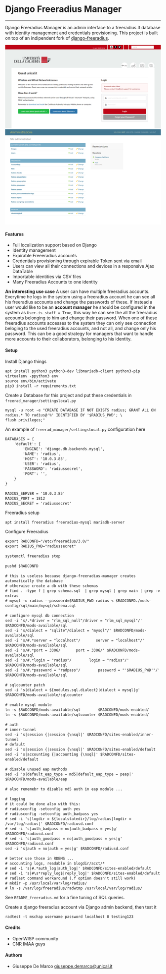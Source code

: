 # Django Freeradius Manager
---------------------------

Django Freeradius Manager is an admin interface to a freeradius 3 database with identity management and credentials provisioning.
This project is built on top of an indipendent fork of [django-freeradius](https://github.com/openwisp/django-freeradius).


![Landing page](gallery/1.png)
![Backend page](gallery/4.png)

#### Features

- Full localization support based on Django
- Identity management
- Expirable Freeeradius accounts
- Credentials provisioning through expirable Token sent via email
- Users can view all their connections and devices in a responsive Ajax DataTable
- Importable identities via CSV files 
- Many Freeradius Accounts to one identity

**An interesting use case**
A user can have multiple freeradius accounts. Everytime he logs in the system using a freeradius account
he can see all his freeradius accounts and change the passwords of these. If instead a user would like to be an __account manager__ 
he should be configured in the system as `User.is_staff = True`, this way he can see the all the freeradius accounts belonging to him
and change their password. When one of these freeradius accounts accesses to the system they can only see connection beloging
to the used freeradius accounts, and not all, and change only his password.
This can be a good strategy for managers that want to handle more accounts to their collaborators, belonging to his identity.


#### Setup

Install Django things
````
apt install python3 python3-dev libmariadb-client python3-pip
virtualenv -ppython3 env
source env/bin/activate
pip3 install -r requirements.txt
````

Create a Database for this project and put these credentials in `freerad_manager/settingslocal.py`
````
mysql -u root -e "CREATE DATABASE IF NOT EXISTS radius; GRANT ALL ON radius.* TO radius@'%' IDENTIFIED BY '$RADIUS_PWD'; \
flush privileges;"
````

An example of `freerad_manager/settingslocal.py` configuration here
````
DATABASES = {
    'default': {
        'ENGINE': 'django.db.backends.mysql',
        'NAME': 'radius',
        'HOST': '10.0.3.85',
        'USER': 'radius',
        'PASSWORD': 'radiussecret',
        'PORT': '',
    }
}

RADIUS_SERVER = '10.0.3.85'
RADIUS_PORT = 1812
RADIUS_SECRET = 'radiussecret'
````

Freeradius setup
````
apt install freeradius freeradius-mysql mariadb-server
````

Configure Freeradius
````
export RADCONFD="/etc/freeradius/3.0/"
export RADIUS_PWD="radiussecret"

systemctl freeradius stop

pushd $RADCONFD

# this is useless because django-freeradius-manager creates automatically the database
# otherwise create a db with these schemas
# find . -type f | grep schema.sql  | grep mysql | grep main | grep -v extras
# mysql -u radius --password=$RADIUS_PWD radius < $RADCONFD./mods-config/sql/main/mysql/schema.sql

# configure mysql db connection
sed -i 's/.*driver = "rlm_sql_null"/driver = "rlm_sql_mysql"/' $RADCONFD/mods-available/sql
sed -i 's/dialect = "sqlite"/dialect = "mysql"/' $RADCONFD/mods-available/sql
sed -i 's/#.*server = "localhost"/       server = "localhost"/' $RADCONFD/mods-available/sql
sed -i 's/#.*port = 3306/       port = 3306/' $RADCONFD/mods-available/sql
sed -i 's/#.*login = "radius"/        login = "radius"/' $RADCONFD/mods-available/sql
sed -i 's/#.*password = "radpass"/        password = "'$RADIUS_PWD'"/' $RADCONFD/mods-available/sql

# sqlcounter patch
sed -i 's|dialect = ${modules.sql.dialect}|dialect = mysql|g' $RADCONFD/mods-available/sqlcounter

# enable mysql module
ln -s $RADCONFD/mods-available/sql        $RADCONFD/mods-enabled/
ln -s $RADCONFD/mods-available/sqlcounter $RADCONFD/mods-enabled/

# auth
# inner-tunnel
sed -i 's|session {|session {\nsql|' $RADCONFD/sites-enabled/inner-tunnel
# default
sed -i 's|session {|session {\nsql|' $RADCONFD/sites-enabled/default
sed -i 's|accounting {|accounting {\nsql|' $RADCONFD/sites-enabled/default

# disable unused eap methods
sed -i 's|default_eap_type = md5|default_eap_type = peap|' $RADCONFD/mods-available/eap

# also rememebr to disable md5 auth in eap module ...

# logging
# it could be done also with this:
# radiusconfig -setconfig auth yes
# radiusconfig -setconfig auth_badpass yes
# sed -i 's|logdir = ${localstatedir}/log/radius|logdir = /var/log/radius|' $RADCONFD/radiusd.conf
# sed -i 's|auth_badpass = no|auth_badpass = yes|g' $RADCONFD/radiusd.conf
# sed -i 's|auth_goodpass = no|auth_goodpass = yes|g' $RADCONFD/radiusd.conf
sed -i 's|auth = no|auth = yes|g' $RADCONFD/radiusd.conf

# better use those in RDBMS ...
# accounting logs, readable in $logdir/acct/*
# sed -i 's|#.*auth_log|auth_log|' $RADCONFD/sites-enabled/default
# sed -i 's|#\s*reply_log$|reply_log|' $RADCONFD/sites-enabled/default
# radlast command workaround (.f option doesn't still work)
# mkdir -p /usr/local/var/log/radius/
# ln -s /var/log/freeradius/radwtmp /usr/local/var/log/radius/
````

See `README_freeradius.md` for a fine tuning of SQL queries.

Create a django freeradius account via Django admin backend, then test it
````
radtest -t mschap username password localhost 0 testing123
````


#### Credits

- OpenWISP community
- CNR IMAA guys


#### Authors

- Giuseppe De Marco <giuseppe.demarco@unical.it>
